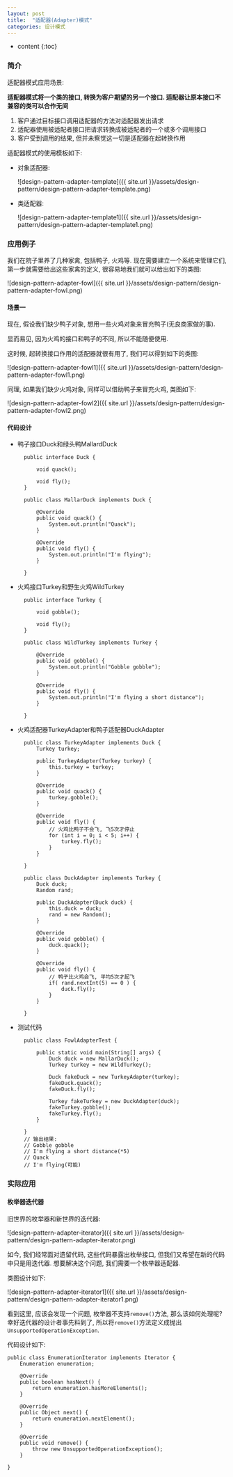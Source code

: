 ```yaml
---
layout:	post
title:	"适配器(Adapter)模式"
categories: 设计模式
---
```


* content
{:toc}

### 简介

适配器模式应用场景:

**适配器模式将一个类的接口, 转换为客户期望的另一个接口. 适配器让原本接口不兼容的类可以合作无间**

1. 客户通过目标接口调用适配器的方法对适配器发出请求
2. 适配器使用被适配者接口把请求转换成被适配者的一个或多个调用接口
3. 客户受到调用的结果, 但并未察觉这一切是适配器在起转换作用

适配器模式的使用模板如下:

* 对象适配器:

    ![design-pattern-adapter-template]({{ site.url }}/assets/design-pattern/design-pattern-adapter-template.png)

* 类适配器:

    ![design-pattern-adapter-template1]({{ site.url }}/assets/design-pattern/design-pattern-adapter-template1.png)

### 应用例子

我们在院子里养了几种家禽, 包括鸭子, 火鸡等. 现在需要建立一个系统来管理它们, 第一步就需要给出这些家禽的定义, 很容易地我们就可以给出如下的类图:

![design-pattern-adapter-fowl]({{ site.url }}/assets/design-pattern/design-pattern-adapter-fowl.png)

#### 场景一

现在, 假设我们缺少鸭子对象, 想用一些火鸡对象来冒充鸭子(无良商家做的事).

显而易见, 因为火鸡的接口和鸭子的不同, 所以不能随便使用.

这时候, 起转换接口作用的适配器就很有用了, 我们可以得到如下的类图:

![design-pattern-adapter-fowl1]({{ site.url }}/assets/design-pattern/design-pattern-adapter-fowl1.png)

同理, 如果我们缺少火鸡对象, 同样可以借助鸭子来冒充火鸡, 类图如下:

![design-pattern-adapter-fowl2]({{ site.url }}/assets/design-pattern/design-pattern-adapter-fowl2.png)

#### 代码设计

* 鸭子接口Duck和绿头鸭MallardDuck

        public interface Duck {

            void quack();

            void fly();
        }

        public class MallarDuck implements Duck {

            @Override
            public void quack() {
                System.out.println("Quack");
            }

            @Override
            public void fly() {
                System.out.println("I'm flying");
            }

        }

* 火鸡接口Turkey和野生火鸡WildTurkey

        public interface Turkey {

            void gobble();

            void fly();
        }

        public class WildTurkey implements Turkey {

            @Override
            public void gobble() {
                System.out.println("Gobble gobble");
            }

            @Override
            public void fly() {
                System.out.println("I'm flying a short distance");
            }

        }

* 火鸡适配器TurkeyAdapter和鸭子适配器DuckAdapter

        public class TurkeyAdapter implements Duck {
            Turkey turkey;

            public TurkeyAdapter(Turkey turkey) {
                this.turkey = turkey;
            }

            @Override
            public void quack() {
                turkey.gobble();
            }

            @Override
            public void fly() {
                // 火鸡比鸭子不会飞, 飞5次才停止
                for (int i = 0; i < 5; i++) {
                    turkey.fly();
                }
            }

        }

        public class DuckAdapter implements Turkey {
            Duck duck;
            Random rand;

            public DuckAdapter(Duck duck) {
                this.duck = duck;
                rand = new Random();
            }

            @Override
            public void gobble() {
                duck.quack();
            }

            @Override
            public void fly() {
                // 鸭子比火鸡会飞, 平均5次才起飞
                if( rand.nextInt(5) == 0 ) {
                    duck.fly();
                }
            }

        }

* 测试代码

        public class FowlAdapterTest {

            public static void main(String[] args) {
                Duck duck = new MallarDuck();
                Turkey turkey = new WildTurkey();

                Duck fakeDuck = new TurkeyAdapter(turkey);
                fakeDuck.quack();
                fakeDuck.fly();

                Turkey fakeTurkey = new DuckAdapter(duck);
                fakeTurkey.gobble();
                fakeTurkey.fly();
            }

        }
        // 输出结果:
        // Gobble gobble
        // I'm flying a short distance(*5)
        // Quack
        // I'm flying(可能)

### 实际应用

#### 枚举器迭代器

旧世界的枚举器和新世界的迭代器:

![design-pattern-adapter-iterator]({{ site.url }}/assets/design-pattern/design-pattern-adapter-iterator.png)

如今, 我们经常面对遗留代码, 这些代码暴露出枚举接口, 但我们又希望在新的代码中只是用迭代器. 想要解决这个问题, 我们需要一个枚举器适配器.

类图设计如下:

![design-pattern-adapter-iterator1]({{ site.url }}/assets/design-pattern/design-pattern-adapter-iterator1.png)

看到这里, 应该会发现一个问题, 枚举器不支持`remove()`方法, 那么该如何处理呢? 幸好迭代器的设计者事先料到了, 所以将`remove()`方法定义成抛出`UnsupportedOperationException`.

代码设计如下:

    public class EnumerationIterator implements Iterator {
        Enumeration enumeration;

        @Override
        public boolean hasNext() {
            return enumeration.hasMoreElements();
        }

        @Override
        public Object next() {
            return enumeration.nextElement();
        }

        @Override
        public void remove() {
            throw new UnsupportedOperationException();
        }

    }